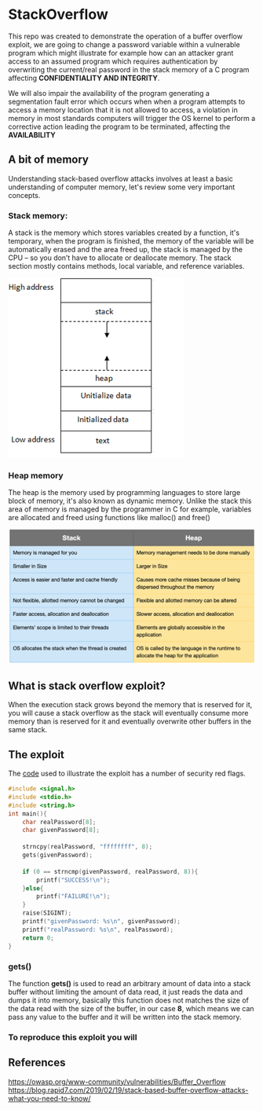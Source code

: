 # StackOverflow

This repo was created to demonstrate the operation of a buffer overflow exploit, we are going to change a password variable within a vulnerable program which might illustrate for example how can an attacker grant access to an assumed program which requires authentication by overwriting the current/real password in the stack memory of a C program affecting **CONFIDENTIALITY AND INTEGRITY**. 

We will also impair the availability of the program generating a segmentation fault error which occurs when when a program attempts to access a memory location that it is not allowed to access, a violation in memory in most standards computers will trigger the OS kernel to perform a corrective action leading the program to be terminated, affecting the **AVAILABILITY** 

## A bit of memory 

Understanding stack-based overflow attacks involves at least a basic understanding of computer memory, let's review some very important concepts. 

### Stack memory: 

A stack is the memory which stores variables created by a function, it's temporary, when the program is finished, the memory of the variable will be automatically erased and the area freed up, the stack is managed by the CPU – so you don’t have to allocate or deallocate memory. The stack section mostly contains methods, local variable, and reference variables. 

![stack memory graph ](https://github.com/tavaresrodrigo/StackOverflow/blob/main/stack.png)
### Heap memory

The heap is the memory used by programming languages to store large block of memory, it's also known as dynamic memory. Unlike the stack this area of memory is managed by the programmer in C for example, variables are allocated and freed using functions like malloc() and free()

![stack memory vs heap memory comparison ](https://github.com/tavaresrodrigo/StackOverflow/blob/main/stackvsheap.png)
## What is stack overflow exploit?

When the execution stack grows beyond the memory that is reserved for it, you will cause a stack overflow as the stack will eventually consume more memory than is reserved for it and eventually overwrite other buffers in the same stack. 


## The exploit

The [code](https://github.com/tavaresrodrigo/StackOverflow/blob/main/code.c) used to illustrate the exploit has a number of security red flags.

``` C
#include <signal.h>
#include <stdio.h>
#include <string.h>
int main(){
	char realPassword[8];
	char givenPassword[8];

	strncpy(realPassword, "ffffffff", 8);
	gets(givenPassword);
	
	if (0 == strncmp(givenPassword, realPassword, 8)){
		printf("SUCCESS!\n");
	}else{
		printf("FAILURE!\n");
	}
	raise(SIGINT);
	printf("givenPassword: %s\n", givenPassword);
    printf("realPassword: %s\n", realPassword);
	return 0;
}
``` 

### gets()

The function **gets()** is used to read an arbitrary amount of data into a stack buffer without limiting the amount of data read, it just reads the data and dumps it into memory, basically this function does not matches the size of the data read with the size of the buffer, in our case **8**, which means we can pass any value to the buffer and it will be written into the stack memory.

### To reproduce this exploit you will


## References

https://owasp.org/www-community/vulnerabilities/Buffer_Overflow
https://blog.rapid7.com/2019/02/19/stack-based-buffer-overflow-attacks-what-you-need-to-know/